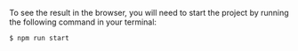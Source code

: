 To see the result in the browser, you will need to start the project by running the following command in your terminal:
```bash
$ npm run start

